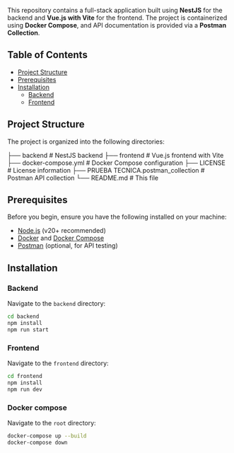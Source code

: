 This repository contains a full-stack application built using **NestJS** for the backend and **Vue.js with Vite** for the frontend. The project is containerized using **Docker Compose**, and API documentation is provided via a **Postman Collection**.

## Table of Contents

- [Project Structure](#project-structure)
- [Prerequisites](#prerequisites)
- [Installation](#installation)
  - [Backend](#backend)
  - [Frontend](#frontend)

## Project Structure

The project is organized into the following directories:

├── backend # NestJS backend
├── frontend # Vue.js frontend with Vite
├── docker-compose.yml # Docker Compose configuration
├── LICENSE # License information
├── PRUEBA TECNICA.postman_collection # Postman API collection
└── README.md # This file

## Prerequisites

Before you begin, ensure you have the following installed on your machine:

- [Node.js](https://nodejs.org/ ) (v20+ recommended)
- [Docker](https://www.docker.com/ ) and [Docker Compose](https://docs.docker.com/compose/ )
- [Postman](https://www.postman.com/ ) (optional, for API testing)

## Installation

### Backend

Navigate to the `backend` directory:
   ```bash
   cd backend
   npm install
   npm run start
  ```

### Frontend

Navigate to the `frontend` directory:
   ```bash
   cd frontend
   npm install
   npm run dev
  ```

### Docker compose

Navigate to the `root` directory:
   ```bash
   docker-compose up --build
   docker-compose down
  ```